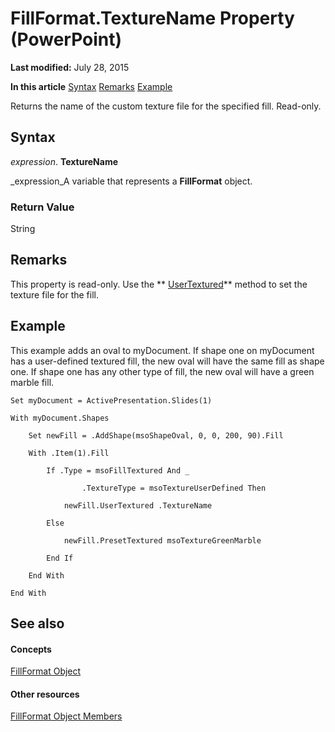 
# FillFormat.TextureName Property (PowerPoint)

 **Last modified:** July 28, 2015

 **In this article**
 [Syntax](#sectionSection0)
 [Remarks](#sectionSection1)
 [Example](#sectionSection2)


Returns the name of the custom texture file for the specified fill. Read-only.


## Syntax
<a name="sectionSection0"> </a>

 _expression_. **TextureName**

 _expression_A variable that represents a  **FillFormat** object.


### Return Value

String


## Remarks
<a name="sectionSection1"> </a>

This property is read-only. Use the  ** [UserTextured](351d00db-4ed3-6975-e9c6-4174e796395d.md)** method to set the texture file for the fill.


## Example
<a name="sectionSection2"> </a>

This example adds an oval to myDocument. If shape one on myDocument has a user-defined textured fill, the new oval will have the same fill as shape one. If shape one has any other type of fill, the new oval will have a green marble fill.


```
Set myDocument = ActivePresentation.Slides(1)

With myDocument.Shapes

    Set newFill = .AddShape(msoShapeOval, 0, 0, 200, 90).Fill

    With .Item(1).Fill

        If .Type = msoFillTextured And _

                .TextureType = msoTextureUserDefined Then

            newFill.UserTextured .TextureName

        Else

            newFill.PresetTextured msoTextureGreenMarble

        End If

    End With

End With
```


## See also
<a name="sectionSection2"> </a>


#### Concepts


 [FillFormat Object](5bd4e2cb-4466-b468-d494-bec30ed5c9d8.md)
#### Other resources


 [FillFormat Object Members](ccd26632-4ff8-6fad-2c5d-c26078eeff3b.md)
